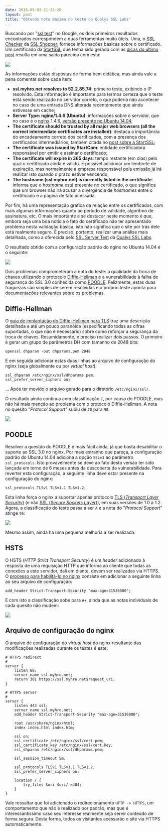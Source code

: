 ```yaml
---
date: 2015-09-03 21:32:20
layout: post
title: "Obtendo nota máxima no teste da Qualys SSL Labs"
...
```


Buscando por "[ssl test][google-ssl-test]" no Google, os dois primeiros resultados encontrados correspondem a duas ferramentas muito úteis. Uma, o [SSL Checker][ssl-checker] da [SSL Shopper][ssl-shopper], fornece informações básicas sobre o certificado. Um certificado da [StartSSL][startssl] que tenha sido gerado com as [dicas do último post][post-startssl] resulta em uma saída parecida com esta:

![](/images/2015/ssl-checker.png)

As informações estão dispostas de forma bem didática, mas ainda vale a pena comentar sobre cada item:

* **ssl.myhro.net resolves to 52.2.85.74**: primeiro teste, exibindo o IP resolvido. Esta informação é importante para termos certeza que o teste está sendo realizado no servidor correto, o que poderia não acontecer no caso de uma entrada DNS alterada recentemente que ainda estivesse em cache;
* **Server Type: nginx/1.4.6 (Ubuntu)**: informações sobre o servidor, que no caso é o [nginx][nginx] 1.4.6, [versão presente no Ubuntu 14.04][nginx-trusty];
* **The certificate should be trusted by all major web browsers (all the correct intermediate certificates are installed)**: destaca a importância do encadeamento correto dos certificados, com a presença dos certificados intermediários, também citada no [post sobre a StartSSL][post-startssl];
* **The certificate was issued by StartCom**: entidade certificadora responsável por emitir e assinar o certificado;
* **The certificate will expire in 365 days**: tempo restante (em dias) pelo qual o certificado ainda é válido. É possível adicionar um lembrete de expiração, mas normalmente a empresa responsável pela emissão já irá realizar isto quando o prazo estiver vencendo;
* **The hostname (ssl.myhro.net) is correctly listed in the certificate**: informa que o _hostname_ está presente no certificado, o que significa que um browser não irá acusar a divergência de _hostnames_ entre o certificado e a página de fato acessada.

Por fim, há uma representação gráfica da relação entre os certificados, com mais algumas informações quanto ao período de validade, algoritmo de assinatura, etc. O mais importante a se destacar neste momento é que, embora seja uma boa notícia o fato do certificado não ter apresentado problema nesta validação básica, isto não significa que o site por trás dele está realmente seguro. É preciso, portanto, realizar uma análise mais detalhada, como a oferecida pelo [SSL Server Test][ssl-server-test] da [Qualys SSL Labs][qualys-ssl-labs].

O resultado obtido com a configuração padrão do nginx no Ubuntu 14.04 é o seguinte:

![](/images/2015/ssl-test-1.png)

Dois problemas comprometeram a nota do teste: a qualidade da troca de chaves utilizando o protocolo [Diffie-Hellman][dh] e a vunerabilidade à falha de segurança do SSL 3.0 conhecida como [POODLE][poodle]. Felizmente, estas duas fraquezas são simples de serem resolvidas e o próprio teste aponta para documentações relevantes sobre os problemas. 

## Diffie-Hellman

O [guia de implantação do Diffie-Hellman para TLS][dh-guide] traz uma descrição detalhada e até um pouco paranóica (especificando todas as cifras suportadas, o que não é necessário) sobre como reforçar a segurança da troca de chaves. Resumidamente, é preciso realizar dois passos. O primeiro é gerar um grupo de parâmetros DH com tamanho de 2048 bits:

    openssl dhparam -out dhparams.pem 2048

E em seguida adicionar estas duas linhas ao arquivo de configuração do nginx (seja globalmente ou por _virtual host_):

    ssl_dhparam /etc/nginx/ssl/dhparams.pem;
    ssl_prefer_server_ciphers on;

... Após ter movido o arquivo gerado para o diretório `/etc/nginx/ssl/`.

O resultado ainda continua com classificação `C`, por causa do POODLE, mas não há mais menção ao problema com o protocolo Diffie-Hellman. A nota no quesito "_Protocol Support_" subiu de `70` para `90`:

![](/images/2015/ssl-test-2.png)

## POODLE

Resolver a questão do POODLE é mais fácil ainda, já que basta desabilitar o suporte ao SSL 3.0 no nginx. Por mais estranho que pareça, a configuração padrão do Ubuntu 14.04 adiciona a opção `SSLv3` ao parâmetro `ssl_protocols`. Isto provavelmente se deve ao fato desta versão ter sido lançada em torno de 6 meses antes da descoberta da vulnerabilidade. Para reverter esta configuração, a seguinte linha deve estar presente na configuração do nginx:

    ssl_protocols TLSv1 TLSv1.1 TLSv1.2;

Esta linha força o nginx a suportar apenas protocolo [TLS (_Transport Layer Security_)][tls] (e não [SSL (_Secure Sockets Layer_)][ssl]), em suas versões de 1.0 a 1.2. Agora, a classificação do teste passa a ser `A` e a nota do "_Protocol Support_" atinge `95`:

![](/images/2015/ssl-test-3.png)

Mesmo assim, ainda há uma pequena melhoria a ser realizada.

## HSTS

O HSTS (_HTTP Strict Transport Security_) é um _header_ adicionado à resposta de uma requisição HTTP que informa ao cliente que todas as conexões a este servidor, dali em diante, devem ser realizadas via HTTPS. O [processo para habilitá-lo no nginx][nginx-hsts] consiste em adicionar a seguinte linha ao seu arquivo de configuração:

    add_header Strict-Transport-Security "max-age=31536000";

E com isto a classificação sobe para `A+`, ainda que as notas individuais de cada quesito não mudem:

![](/images/2015/ssl-test-4.png)

## Arquivo de configuração do nginx

O arquivo de configuração do _virtual host_ do nginx resultante das modificações realizadas durante os testes é este:

    # HTTPS redirect
    #
    server {
        listen 80;
        server_name ssl.myhro.net;
        return 301 https://ssl.myhro.net$request_uri;
    }

    # HTTPS server
    #
    server {
        listen 443 ssl;
        server_name ssl.myhro.net;
        add_header Strict-Transport-Security "max-age=31536000";

        root /usr/share/nginx/html;
        index index.html index.htm;

        ssl on;
        ssl_certificate /etc/nginx/ssl/cert.pem;
        ssl_certificate_key /etc/nginx/ssl/cert.key;
        ssl_dhparam /etc/nginx/ssl/dhparams.pem;

        ssl_session_timeout 5m;

        ssl_protocols TLSv1 TLSv1.1 TLSv1.2;
        ssl_prefer_server_ciphers on;

        location / {
            try_files $uri $uri/ =404;
        }
    }

Vale ressaltar que foi adicionado o redirecionamento `HTTP -> HTTPS`, um comportamento que não é realizado por padrão, mas que é interessantíssimo caso seu interesse realmente seja servir conteúdo de forma segura. Desta forma, todos os visitantes acessarão o site via HTTPS automaticamente.

[dh-guide]: https://weakdh.org/sysadmin.html
[dh]: http://mathworld.wolfram.com/Diffie-HellmanProtocol.html
[google-ssl-test]: https://www.google.com/search?q=ssl+test
[nginx-hsts]: https://scotthelme.co.uk/setting-up-hsts-in-nginx/
[nginx-trusty]: http://packages.ubuntu.com/trusty/nginx
[nginx]: http://nginx.org/
[poodle]: https://en.wikipedia.org/wiki/POODLE
[post-startssl]: /2015/08/startssl-certificados-gratuitos-e-suas-peculiaridades/
[qualys-ssl-labs]: https://www.ssllabs.com/
[ssl-checker]: https://www.sslshopper.com/ssl-checker.html
[ssl-server-test]: https://www.ssllabs.com/ssltest/
[ssl-shopper]: https://www.sslshopper.com/
[ssl]: https://en.wikipedia.org/wiki/Transport_Layer_Security#SSL_1.0.2C_2.0_and_3.0
[startssl]: https://www.startssl.com/
[tls]: https://en.wikipedia.org/wiki/Transport_Layer_Security
